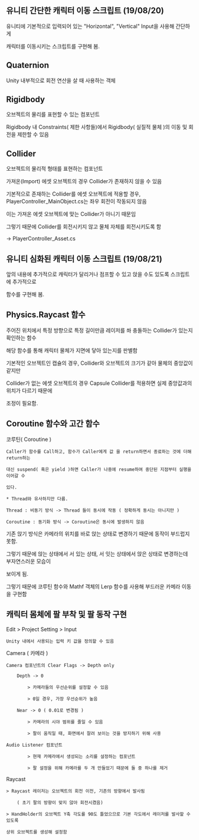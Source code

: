 ## 유니티 간단한 캐릭터 이동 스크립트 (19/08/20)

유니티에 기본적으로 입력되어 있는 "Horizontal", "Vertical" Input을 사용해 간단하게

캐릭터를 이동시키는 스크립트를 구현해 봄.

## Quaternion

Unity 내부적으로 회전 연산을 살 때 사용하는 객체

## Rigidbody

오브젝트의 물리를 표현할 수 있는 컴포넌트

Rigidbody 내 Constraints( 제한 사항들)에서 Rigidbody( 실질적 물체 )의 이동 및 회전을 제한할 수 있음

## Collider

오브젝트의 물리적 형태를 표현하는 컴포넌트

가져온(Import) 에셋 오브젝트의 경우 Collider가 존재하지 않을 수 있음

기본적으로 존재하는 Collider를 에셋 오브젝트에 적용할 경우, PlayerController_MainObject.cs는 좌우 회전이 작동되지 않음

이는 가져온 에셋 오브젝트에 맞는 Collider가 아니기 때문임

그렇기 때문에 Collider를 회전시키지 않고 물체 자체를 회전시키도록 함

-> PlayerController_Asset.cs

## 유니티 심화된 캐릭터 이동 스크립트 (19/08/21)

앞의 내용에 추가적으로 캐릭터가 달리거나 점프할 수 있고 앉을 수도 있도록 스크립트에 추가적으로

함수를 구현해 봄.

## Physics.Raycast 함수

주어진 위치에서 특정 방향으로 특정 길이만큼 레이저를 쏴 충돌하는 Collider가 있는지 확인하는 함수

해당 함수를 통해 캐릭터 물체가 지면에 닿아 있는지를 판별함

기본적인 오브젝트인 캡슐의 경우, Collider와 오브젝트의 크기가 같아 물체의 중앙값이 같지만

Collider가 없는 에셋 오브젝트의 경우 Capsule Collider를 적용하면 실제 중앙값과의 위치가 다르기 때문에

조정이 필요함.

## Coroutine 함수와 고간 함수 

코루틴( Coroutine )
	
	Caller가 함수를 Call하고, 함수가 Caller에게 값 을 return하면서 종료하는 것에 더해 return하는

	대신 suspend( 혹은 yield )하면 Caller가 나중에 resume하여 중단된 지점부터 실행을 이어갈 수

	있다.

	* Thread와 유사하지만 다름.

	Thread : 비동기 방식 -> Thread 들이 동시에 작동 ( 정확하게 동시는 아니지만 )
	
	Coroutine : 동기화 방식 -> Coroutine은 동시에 발생하지 않음

기존 앉기 방식은 카메라의 위치를 바로 앉는 상태로 변경하기 때문에 동작이 부드럽지 못함.

그렇기 때문에 앉는 상태에서 서 있는 상태, 서 잇는 상태에서 앉은 상태로 변경하는데 부자연스러운 모습이

보이게 됨.

그렇기 때문에 코루틴 함수와 Mathf 객체의 Lerp 함수를 사용해 부드러운 카메라 이동을 구현함

## 캐릭터 몸체에 팔 부착 및 팔 동작 구현

Edit > Project Setting > Input
	
	Unity 내에서 사용되는 입력 키 값을 정의할 수 있음

Camera ( 카메라 )

	Camera 컴포넌트의 Clear Flags -> Depth only
		
		Depth -> 0

			> 카메라들의 우선순위를 설정할 수 있음

			> 0일 경우, 가장 우선순위가 높음

		Near -> 0 ( 0.01로 변경됨 )
			
			> 카메라의 시야 범위를 줄일 수 있음

			> 팔이 움직일 때, 화면에서 잘려 보이는 것을 방지하기 위해 사용

	Audio Listener 컴포넌트

			> 현재 카메라에서 생성되는 소리를 설정하는 컴포넌트

			> 팔 설정을 위해 카메라를 두 개 만들었기 때문에 둘 중 하나를 제거

Raycast
	
	> Raycast 레이저는 오브젝트의 회전 이전, 기존의 방향에서 발사됨

		( 초기 팔의 방향이 맞지 않아 회전시켰음)

	> HandHolder의 오브젝트 Y축 각도를 90도 틀었으므로 기본 각도에서 레이저를 발사할 수 있도록

	상위 오브젝트를 생성해 설정함
